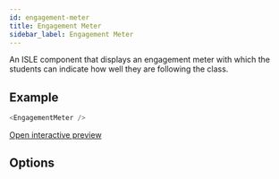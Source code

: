 ```yaml
---
id: engagement-meter 
title: Engagement Meter
sidebar_label: Engagement Meter
---
```


An ISLE component that displays an engagement meter with which the students can indicate how well they are following the class.

## Example

``` js
<EngagementMeter />
```

[Open interactive preview](https://isle.heinz.cmu.edu/components/engagement-meter/)

## Options

